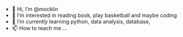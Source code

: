 - 👋 Hi, I’m @mocklin
- 👀 I’m interested in reading book, play basketball and maybe coding
- 🌱 I’m currently learning python, data analysis, database, 
- 📫 How to reach me ...

<!---
mocklin/mocklin is a ✨ special ✨ repository because its `README.md` (this file) appears on your GitHub profile.
You can click the Preview link to take a look at your changes.
--->

